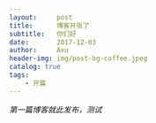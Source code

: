 ```yaml
---
layout:     post
title:      博客开张了
subtitle:   你们好
date:       2017-12-03
author:     Axu
header-img: img/post-bg-coffee.jpeg
catalog: true
tags:
    - 开篇
---
```


*第一篇博客就此发布，测试*

